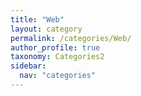 ```yaml
---
title: "Web"
layout: category
permalink: /categories/Web/
author_profile: true
taxonomy: Categories2
sidebar:
  nav: "categories"
---
```

